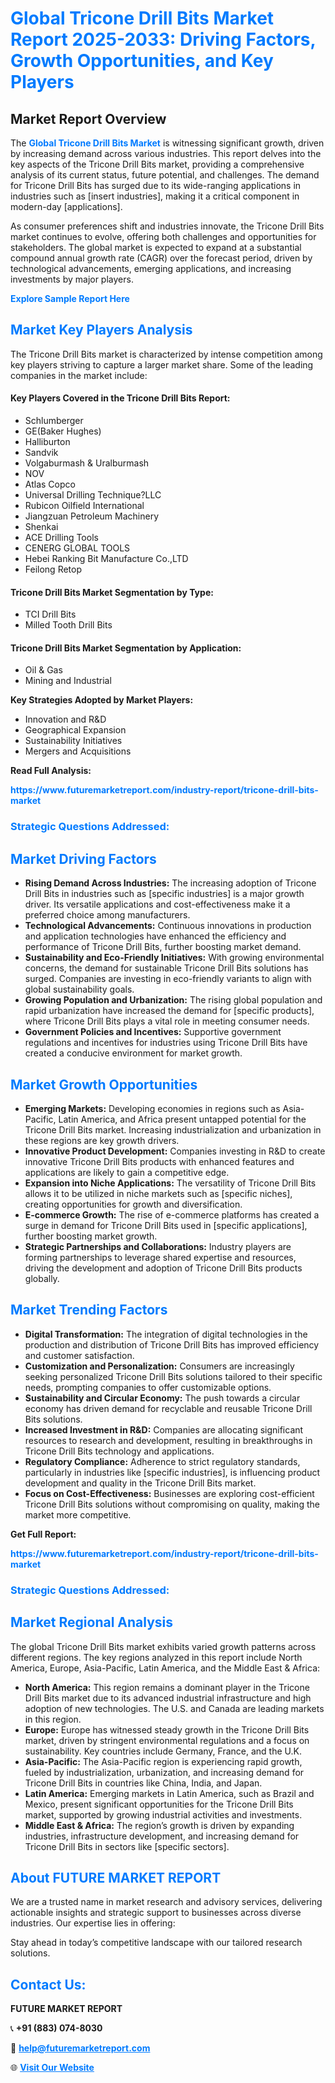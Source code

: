 <h1 style="color: #007BFF;">Global Tricone Drill Bits Market Report 2025-2033: Driving Factors, Growth Opportunities, and Key Players</h1>

<section id="overview">
<h2>Market Report Overview</h2>
<p>The <a href="https://www.futuremarketreport.com/industry-report/tricone-drill-bits-market" style="color: #007BFF; text-decoration: none;"><strong>Global Tricone Drill Bits Market</strong></a> is witnessing significant growth, driven by increasing demand across various industries. This report delves into the key aspects of the Tricone Drill Bits market, providing a comprehensive analysis of its current status, future potential, and challenges. The demand for Tricone Drill Bits has surged due to its wide-ranging applications in industries such as [insert industries], making it a critical component in modern-day [applications].</p>
<p>As consumer preferences shift and industries innovate, the Tricone Drill Bits market continues to evolve, offering both challenges and opportunities for stakeholders. The global market is expected to expand at a substantial compound annual growth rate (CAGR) over the forecast period, driven by technological advancements, emerging applications, and increasing investments by major players.</p>
</section>

<section id="overview">
<p><a href="https://www.futuremarketreport.com/request-sample/reportId=55174" style="color: #007BFF; text-decoration: none;"><strong>Explore Sample Report Here</strong></a></p>
</section>

<section id="key-players">
<h2 style="color: #007BFF;">Market Key Players Analysis</h2>
<p>The Tricone Drill Bits market is characterized by intense competition among key players striving to capture a larger market share. Some of the leading companies in the market include:</p>
<h4>Key Players Covered in the Tricone Drill Bits Report:</h4>
<ul><li>Schlumberger</li><li>GE(Baker Hughes)</li><li>Halliburton</li><li>Sandvik</li><li>Volgaburmash &amp; Uralburmash</li><li>NOV</li><li>Atlas Copco</li><li>Universal Drilling Technique?LLC</li><li>Rubicon Oilfield International</li><li>Jiangzuan Petroleum Machinery</li><li>Shenkai</li><li>ACE Drilling Tools</li><li>CENERG GLOBAL TOOLS</li><li>Hebei Ranking Bit Manufacture Co.,LTD</li><li>Feilong Retop</li></ul>
<h4>Tricone Drill Bits Market Segmentation by Type:</h4>
<ul><li>TCI Drill Bits</li><li>Milled Tooth Drill Bits</li></ul>

<h4>Tricone Drill Bits Market Segmentation by Application:</h4>
<ul><li>Oil &amp; Gas</li><li>Mining and Industrial</li></ul>
<p><strong>Key Strategies Adopted by Market Players:</strong></p>
<ul>
<li>Innovation and R&D</li>
<li>Geographical Expansion</li>
<li>Sustainability Initiatives</li>
<li>Mergers and Acquisitions</li>
</ul>
</section>

<section>
<p><strong>Read Full Analysis: </strong></p><a href="https://www.futuremarketreport.com/industry-report/tricone-drill-bits-market" style="color: #007BFF; text-decoration: none;"><strong>https://www.futuremarketreport.com/industry-report/tricone-drill-bits-market</strong></a>
<h3 style="color: #007BFF;">Strategic Questions Addressed:</h3>
</section>

<section id="driving-factors">
<h2 style="color: #007BFF;">Market Driving Factors</h2>
<ul>
<li><strong>Rising Demand Across Industries:</strong> The increasing adoption of Tricone Drill Bits in industries such as [specific industries] is a major growth driver. Its versatile applications and cost-effectiveness make it a preferred choice among manufacturers.</li>
<li><strong>Technological Advancements:</strong> Continuous innovations in production and application technologies have enhanced the efficiency and performance of Tricone Drill Bits, further boosting market demand.</li>
<li><strong>Sustainability and Eco-Friendly Initiatives:</strong> With growing environmental concerns, the demand for sustainable Tricone Drill Bits solutions has surged. Companies are investing in eco-friendly variants to align with global sustainability goals.</li>
<li><strong>Growing Population and Urbanization:</strong> The rising global population and rapid urbanization have increased the demand for [specific products], where Tricone Drill Bits plays a vital role in meeting consumer needs.</li>
<li><strong>Government Policies and Incentives:</strong> Supportive government regulations and incentives for industries using Tricone Drill Bits have created a conducive environment for market growth.</li>
</ul>
</section>

<section id="growth-opportunities">
<h2 style="color: #007BFF;">Market Growth Opportunities</h2>
<ul>
<li><strong>Emerging Markets:</strong> Developing economies in regions such as Asia-Pacific, Latin America, and Africa present untapped potential for the Tricone Drill Bits market. Increasing industrialization and urbanization in these regions are key growth drivers.</li>
<li><strong>Innovative Product Development:</strong> Companies investing in R&D to create innovative Tricone Drill Bits products with enhanced features and applications are likely to gain a competitive edge.</li>
<li><strong>Expansion into Niche Applications:</strong> The versatility of Tricone Drill Bits allows it to be utilized in niche markets such as [specific niches], creating opportunities for growth and diversification.</li>
<li><strong>E-commerce Growth:</strong> The rise of e-commerce platforms has created a surge in demand for Tricone Drill Bits used in [specific applications], further boosting market growth.</li>
<li><strong>Strategic Partnerships and Collaborations:</strong> Industry players are forming partnerships to leverage shared expertise and resources, driving the development and adoption of Tricone Drill Bits products globally.</li>
</ul>
</section>

<section id="trending-factors">
<h2 style="color: #007BFF;">Market Trending Factors</h2>
<ul>
<li><strong>Digital Transformation:</strong> The integration of digital technologies in the production and distribution of Tricone Drill Bits has improved efficiency and customer satisfaction.</li>
<li><strong>Customization and Personalization:</strong> Consumers are increasingly seeking personalized Tricone Drill Bits solutions tailored to their specific needs, prompting companies to offer customizable options.</li>
<li><strong>Sustainability and Circular Economy:</strong> The push towards a circular economy has driven demand for recyclable and reusable Tricone Drill Bits solutions.</li>
<li><strong>Increased Investment in R&D:</strong> Companies are allocating significant resources to research and development, resulting in breakthroughs in Tricone Drill Bits technology and applications.</li>
<li><strong>Regulatory Compliance:</strong> Adherence to strict regulatory standards, particularly in industries like [specific industries], is influencing product development and quality in the Tricone Drill Bits market.</li>
<li><strong>Focus on Cost-Effectiveness:</strong> Businesses are exploring cost-efficient Tricone Drill Bits solutions without compromising on quality, making the market more competitive.</li>
</ul>
</section>

<section>
<p><strong>Get Full Report: </strong></p><a href="https://www.futuremarketreport.com/industry-report/tricone-drill-bits-market" style="color: #007BFF; text-decoration: none;"><strong>https://www.futuremarketreport.com/industry-report/tricone-drill-bits-market</strong></a>
<h3 style="color: #007BFF;">Strategic Questions Addressed:</h3>
</section>


<section id="regional-analysis">
<h2 style="color: #007BFF;">Market Regional Analysis</h2>
<p>The global Tricone Drill Bits market exhibits varied growth patterns across different regions. The key regions analyzed in this report include North America, Europe, Asia-Pacific, Latin America, and the Middle East & Africa:</p>
<ul>
<li><strong>North America:</strong> This region remains a dominant player in the Tricone Drill Bits market due to its advanced industrial infrastructure and high adoption of new technologies. The U.S. and Canada are leading markets in this region.</li>
<li><strong>Europe:</strong> Europe has witnessed steady growth in the Tricone Drill Bits market, driven by stringent environmental regulations and a focus on sustainability. Key countries include Germany, France, and the U.K.</li>
<li><strong>Asia-Pacific:</strong> The Asia-Pacific region is experiencing rapid growth, fueled by industrialization, urbanization, and increasing demand for Tricone Drill Bits in countries like China, India, and Japan.</li>
<li><strong>Latin America:</strong> Emerging markets in Latin America, such as Brazil and Mexico, present significant opportunities for the Tricone Drill Bits market, supported by growing industrial activities and investments.</li>
<li><strong>Middle East & Africa:</strong> The region’s growth is driven by expanding industries, infrastructure development, and increasing demand for Tricone Drill Bits in sectors like [specific sectors].</li>
</ul>
</section>

<footer>
<h2 style="color: #007BFF;">About FUTURE MARKET REPORT</h2>
<p>We are a trusted name in market research and advisory services, delivering actionable insights and strategic support to businesses across diverse industries. Our expertise lies in offering:</p>

<p>Stay ahead in today’s competitive landscape with our tailored research solutions.</p>

<h2 style="color: #007BFF;">Contact Us:</h2>
<p><strong>FUTURE MARKET REPORT</strong></p>
<p>📞 <strong>+91 (883) 074-8030</strong></p>
<p>📧 <strong><a href="mailto:help@futuremarketreport.com" style="color: #007BFF;">help@futuremarketreport.com</a></strong></p>
<p>🌐 <strong><a href="https://www.futuremarketreport.com/" style="color: #007BFF;">Visit Our Website</a></strong></p>
</footer>